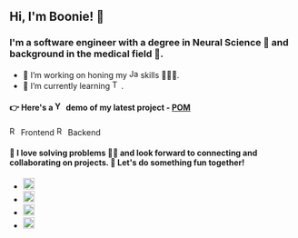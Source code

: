 ## Hi, I'm Boonie! 👋
### I'm a software engineer with a degree in Neural Science 🧠 and background in the medical field 🏥. 
<ul>
  <li> 🔭 I’m working on honing my <img src="https://img.shields.io/badge/JavaScript-F7DF1E?style=for-the-badge&logo=javascript&logoColor=black" alt="Javascript" height="16px" /> skills 👩🏻‍💻.
  <li> 🌱 I’m currently learning <img src="https://img.shields.io/badge/TypeScript-007ACC?style=for-the-badge&logo=typescript&logoColor=white" alt="TypeScript" height="16px" />. 
</ul>

#### 👉 Here's a <img src="https://img.shields.io/badge/YouTube-FF0000?style=for-the-badge&logo=youtube&logoColor=white" alt="YouTube" height="16px" /> demo of my latest project - <a href="https://youtu.be/8hv3rh2fufg">POM</a>
<img src="https://img.shields.io/badge/React-20232A?style=for-the-badge&logo=react&logoColor=61DAFB" alt="React.JS" height="16px" /> Frontend
<img src="https://img.shields.io/badge/Ruby_on_Rails-CC0000?style=for-the-badge&logo=ruby-on-rails&logoColor=white" alt="Ruby on Rails" height="16px" /> Backend

#### 🤝 I love solving problems 🕵🏻 and look forward to connecting and collaborating on projects. 👯 Let's do something fun together!
<ul>
  <li> 
    <a href="https://www.linkedin.com/in/boonieattawut/">
      <img src="https://img.shields.io/badge/LinkedIn-0077B5?style=for-the-badge&logo=linkedin&logoColor=white" alt="LinkedIn" height="20px" /> 
    </a>
  <li> 
    <a href="mailto:b.attawut@gmail.com">
      <img src="https://img.shields.io/badge/Gmail-D14836?style=for-the-badge&logo=gmail&logoColor=white" alt="Gmail" height="20px" /> 
    </a>
  <li> 
    <a href="https://www.twitter.com/booniecodes">
      <img src="https://img.shields.io/badge/Twitter-1DA1F2?style=for-the-badge&logo=twitter&logoColor=white" alt="Twitter" height="20px" /> 
    </a> 
  <li>
    <a href="https://www.booniecodes.com">
      <img src="https://img.shields.io/badge/Hashnode-2962FF?style=for-the-badge&logo=hashnode&logoColor=white" alt="Twitter" height="20px" /> 
    </a> 
</ul>


<!--
**puifaiba/puifaiba** is a ✨ _special_ ✨ repository because its `README.md` (this file) appears on your GitHub profile.

Here are some ideas to get you started:

- 🔭 I’m currently working on ...
- 🌱 I’m currently learning ...
- 👯 I’m looking to collaborate on ...
- 🤔 I’m looking for help with ...
- 💬 Ask me about ...
- 📫 How to reach me: ...
- 😄 Pronouns: ...
- ⚡ Fun fact: ...
-->
